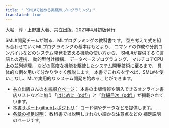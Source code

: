 ```yaml
---
title: "「SML#で始める実践MLプログラミング」"
translated: true
---
```

大堀　淳・上野雄大著、共立出版、2021年4月初版発行

SML#開発チームが贈る、MLプログラミングの教科書です。
型を考えて式を組み合わせていくMLプログラミングの基本はもとより、
コマンドの作成や分割コンパイルなどのシステム開発を支える機能の使い方から、
SML#が提供する
C言語との連携、
動的型付け機構、
データベースプログラミング、
マルチコアCPU上の並列処理、
などの高度な機能を駆使したシステム開発技術に至るまで、
具体的な例を用いて分かりやすく解説します。 
本書でこれらを学べば、SML#を使いこなし、MLで実用的なシステム開発を始めることができます。 

* [共立出版](https://www.kyoritsu-pub.co.jp/)さんの[本書紹介ページ](https://www.kyoritsu-pub.co.jp/bookdetail/9784320124714)：
  本書の出版情報や購入できるオンライン書店リストなどに加え「[はじめに（pdf）](https://www.kyoritsu-pub.co.jp/app/file/goods_contents/3714.pdf)」と「[詳細目次（pdf）](https://www.kyoritsu-pub.co.jp/app/file/goods_contents/3715.pdf)」が掲載されています。
* [本書サポートgithubレポジトリ](https://github.com/smlsharp/mlpractice-book)：
  コード例やデータなどを提供します。
* [各章の補足説明](./supplement/)：
  教科書では説明しきれない細かな注意点などの
  補足説明のページです。


